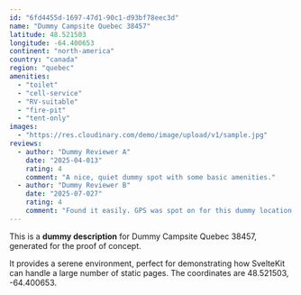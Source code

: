 ```yaml
---
id: "6fd4455d-1697-47d1-90c1-d93bf78eec3d"
name: "Dummy Campsite Quebec 38457"
latitude: 48.521503
longitude: -64.400653
continent: "north-america"
country: "canada"
region: "quebec"
amenities:
  - "toilet"
  - "cell-service"
  - "RV-suitable"
  - "fire-pit"
  - "tent-only"
images:
  - "https://res.cloudinary.com/demo/image/upload/v1/sample.jpg"
reviews:
  - author: "Dummy Reviewer A"
    date: "2025-04-013"
    rating: 4
    comment: "A nice, quiet dummy spot with some basic amenities."
  - author: "Dummy Reviewer B"
    date: "2025-07-027"
    rating: 4
    comment: "Found it easily. GPS was spot on for this dummy location."
---
```


This is a **dummy description** for Dummy Campsite Quebec 38457, generated for the proof of concept.

It provides a serene environment, perfect for demonstrating how SvelteKit can handle a large number of static pages. The coordinates are 48.521503, -64.400653.
